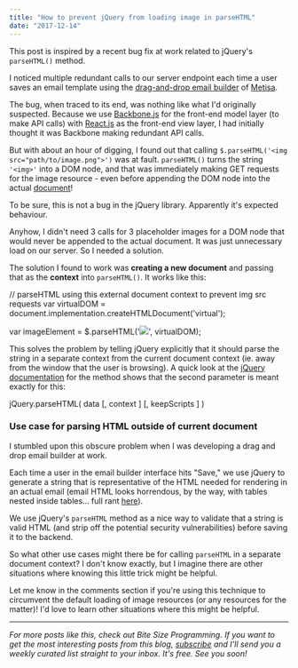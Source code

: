 ```yaml
---
title: "How to prevent jQuery from loading image in parseHTML"
date: "2017-12-14"
---
```


This post is inspired by a recent bug fix at work related to jQuery's `parseHTML()` method.

I noticed multiple redundant calls to our server endpoint each time a user saves an email template using the [drag-and-drop email builder](/2017-05-21-building-app-features-2017/) of [Metisa](https://askmetisa.com).

The bug, when traced to its end, was nothing like what I'd originally suspected. Because we use [Backbone.js](http://backbonejs.org/) for the front-end model layer (to make API calls) with [React.js](https://reactjs.org/) as the front-end view layer, I had initially thought it was Backbone making redundant API calls.

But with about an hour of digging, I found out that calling `$.parseHTML('<img src="path/to/image.png">')` was at fault. `parseHTML()` turns the string `'<img>'` into a DOM node, and that was immediately making GET requests for the image resource - even before appending the DOM node into the actual [document](https://developer.mozilla.org/en-US/docs/Web/API/Document)!

To be sure, this is not a bug in the jQuery library. Apparently it's expected behaviour.

Anyhow, I didn't need 3 calls for 3 placeholder images for a DOM node that would never be appended to the actual document. It was just unnecessary load on our server. So I needed a solution.

The solution I found to work was **creating a new document** and passing that as the **context** into `parseHTML()`. It works like this:

// parseHTML using this external document context to prevent img src requests
var virtualDOM = document.implementation.createHTMLDocument('virtual');

var imageElement = $.parseHTML('![](images/image.png)', virtualDOM);

This solves the problem by telling jQuery explicitly that it should parse the string in a separate context from the current document context (ie. away from the window that the user is browsing). A quick look at the [jQuery documentation](https://api.jquery.com/jquery.parsehtml/) for the method shows that the second parameter is meant exactly for this:

jQuery.parseHTML( data \[, context \] \[, keepScripts \] )

### Use case for parsing HTML outside of current document

I stumbled upon this obscure problem when I was developing a drag and drop email builder at work.

Each time a user in the email builder interface hits "Save," we use jQuery to generate a string that is representative of the HTML needed for rendering in an actual email (email HTML looks horrendous, by the way, with tables nested inside tables... full rant [here](/2017-11-10-email-html/)).

We use jQuery's `parseHTML` method as a nice way to validate that a string is valid HTML (and strip off the potential security vulnerabilities) before saving it to the backend.

So what other use cases might there be for calling `parseHTML` in a separate document context? I don't know exactly, but I imagine there are other situations where knowing this little trick might be helpful.

Let me know in the comments section if you're using this technique to circumvent the default loading of image resources (or any resources for the matter)! I'd love to learn other situations where this might be helpful.

* * *

_For more posts like this, check out Bite Size Programming. If you want to get the most interesting posts from this blog, [subscribe](http://eepurl.com/c7xfID) and I'll send you a weekly curated list straight to your inbox. It's free. See you soon!_
